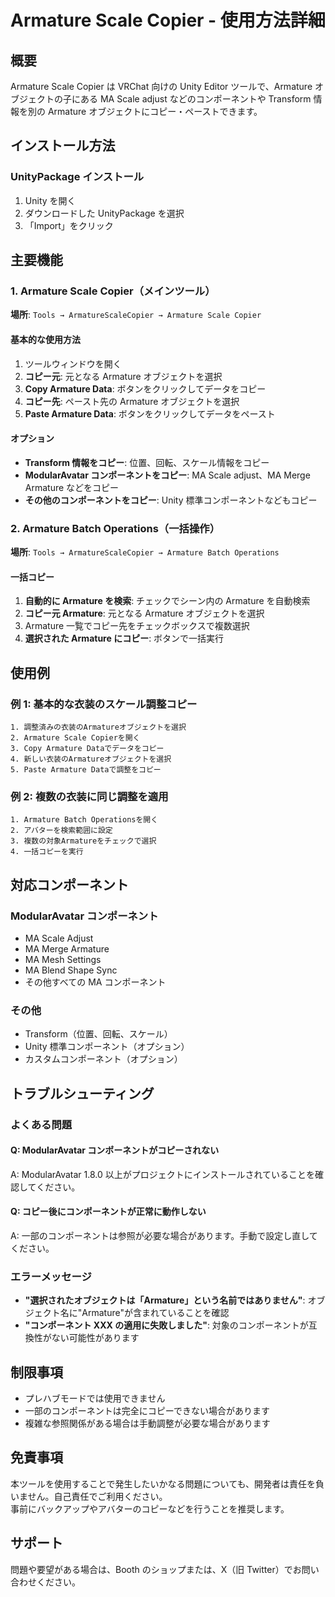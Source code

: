 # Armature Scale Copier - 使用方法詳細

## 概要

Armature Scale Copier は VRChat 向けの Unity Editor ツールで、Armature オブジェクトの子にある MA Scale adjust などのコンポーネントや Transform 情報を別の Armature オブジェクトにコピー・ペーストできます。

## インストール方法

### UnityPackage インストール

1. Unity を開く
2. ダウンロードした UnityPackage を選択
3. 「Import」をクリック

## 主要機能

### 1. Armature Scale Copier（メインツール）

**場所**: `Tools → ArmatureScaleCopier → Armature Scale Copier`

#### 基本的な使用方法

1. ツールウィンドウを開く
2. **コピー元**: 元となる Armature オブジェクトを選択
3. **Copy Armature Data**: ボタンをクリックしてデータをコピー
4. **コピー先**: ペースト先の Armature オブジェクトを選択
5. **Paste Armature Data**: ボタンをクリックしてデータをペースト

#### オプション

-   **Transform 情報をコピー**: 位置、回転、スケール情報をコピー
-   **ModularAvatar コンポーネントをコピー**: MA Scale adjust、MA Merge Armature などをコピー
-   **その他のコンポーネントをコピー**: Unity 標準コンポーネントなどもコピー

### 2. Armature Batch Operations（一括操作）

**場所**: `Tools → ArmatureScaleCopier → Armature Batch Operations`

#### 一括コピー

1. **自動的に Armature を検索**: チェックでシーン内の Armature を自動検索
2. **コピー元 Armature**: 元となる Armature オブジェクトを選択
3. Armature 一覧でコピー先をチェックボックスで複数選択
4. **選択された Armature にコピー**: ボタンで一括実行

## 使用例

### 例 1: 基本的な衣装のスケール調整コピー

```
1. 調整済みの衣装のArmatureオブジェクトを選択
2. Armature Scale Copierを開く
3. Copy Armature Dataでデータをコピー
4. 新しい衣装のArmatureオブジェクトを選択
5. Paste Armature Dataで調整をコピー
```

### 例 2: 複数の衣装に同じ調整を適用

```
1. Armature Batch Operationsを開く
2. アバターを検索範囲に設定
3. 複数の対象Armatureをチェックで選択
4. 一括コピーを実行
```

## 対応コンポーネント

### ModularAvatar コンポーネント

-   MA Scale Adjust
-   MA Merge Armature
-   MA Mesh Settings
-   MA Blend Shape Sync
-   その他すべての MA コンポーネント

### その他

-   Transform（位置、回転、スケール）
-   Unity 標準コンポーネント（オプション）
-   カスタムコンポーネント（オプション）

## トラブルシューティング

### よくある問題

#### Q: ModularAvatar コンポーネントがコピーされない

A: ModularAvatar 1.8.0 以上がプロジェクトにインストールされていることを確認してください。

#### Q: コピー後にコンポーネントが正常に動作しない

A: 一部のコンポーネントは参照が必要な場合があります。手動で設定し直してください。

### エラーメッセージ

-   **"選択されたオブジェクトは「Armature」という名前ではありません"**: オブジェクト名に"Armature"が含まれていることを確認
-   **"コンポーネント XXX の適用に失敗しました"**: 対象のコンポーネントが互換性がない可能性があります

## 制限事項

-   プレハブモードでは使用できません
-   一部のコンポーネントは完全にコピーできない場合があります
-   複雑な参照関係がある場合は手動調整が必要な場合があります

## 免責事項

本ツールを使用することで発生したいかなる問題についても、開発者は責任を負いません。自己責任でご利用ください。  
事前にバックアップやアバターのコピーなどを行うことを推奨します。

## サポート

問題や要望がある場合は、Booth のショップまたは、X（旧 Twitter）でお問い合わせください。
